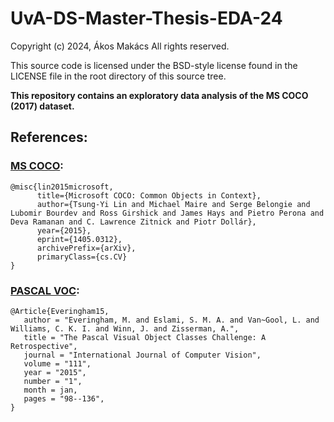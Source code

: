 # UvA-DS-Master-Thesis-EDA-24

Copyright (c) 2024, Ákos Makács
All rights reserved.

This source code is licensed under the BSD-style license found in the
LICENSE file in the root directory of this source tree. 


**This repository contains an exploratory data analysis of the MS COCO (2017) dataset.**


## References:
### [MS COCO](https://cocodataset.org/#home):

```
@misc{lin2015microsoft,
      title={Microsoft COCO: Common Objects in Context}, 
      author={Tsung-Yi Lin and Michael Maire and Serge Belongie and Lubomir Bourdev and Ross Girshick and James Hays and Pietro Perona and Deva Ramanan and C. Lawrence Zitnick and Piotr Dollár},
      year={2015},
      eprint={1405.0312},
      archivePrefix={arXiv},
      primaryClass={cs.CV}
}
```

### [PASCAL VOC](http://host.robots.ox.ac.uk/pascal/VOC/):

```
@Article{Everingham15,
   author = "Everingham, M. and Eslami, S. M. A. and Van~Gool, L. and Williams, C. K. I. and Winn, J. and Zisserman, A.",
   title = "The Pascal Visual Object Classes Challenge: A Retrospective",
   journal = "International Journal of Computer Vision",
   volume = "111",
   year = "2015",
   number = "1",
   month = jan,
   pages = "98--136",
}
```
